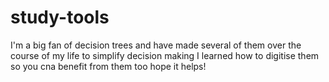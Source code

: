 # study-tools
I'm a big fan of decision trees and have made several of them over the course of my life to simplify decision making
I learned how to digitise them so you cna benefit from them too
hope it helps!
